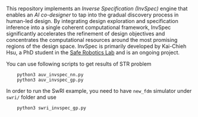 This repository implements an *Inverse Specification (InvSpec)* engine that enables an *AI co-designer* to tap into the gradual discovery process in human-led design.
By integrating design exploration and specification inference into a single coherent computational framework, InvSpec significantly accelerates the refinement of design objectives and concentrates the computational resources around the most promising regions of the design space.
InvSpec is primarily developed by Kai-Chieh Hsu, a PhD student in the [Safe Robotics Lab](https://saferobotics.princeton.edu) and is an ongoing project.

You can use following scripts to get results of STR problem
```shell
    python3 auv_invspec_nn.py
    python3 auv_invspec_gp.py
```
In order to run the SwRI example, you need to have `new_fdm` simulator under `swri/` folder and use
```shell
    python3 swri_invspec_gp.py
```
